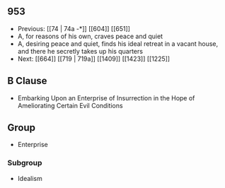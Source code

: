## 953
- Previous: [[74 | 74a -*]] [[604]] [[651]] 
- A, for reasons of his own, craves peace and quiet
- A, desiring peace and quiet, finds his ideal retreat in a vacant house, and there he secretly takes up his quarters
- Next: [[664]] [[719 | 719a]] [[1409]] [[1423]] [[1225]] 

## B Clause
- Embarking Upon an Enterprise of Insurrection in the Hope of Ameliorating Certain Evil Conditions

## Group
- Enterprise

### Subgroup
- Idealism

